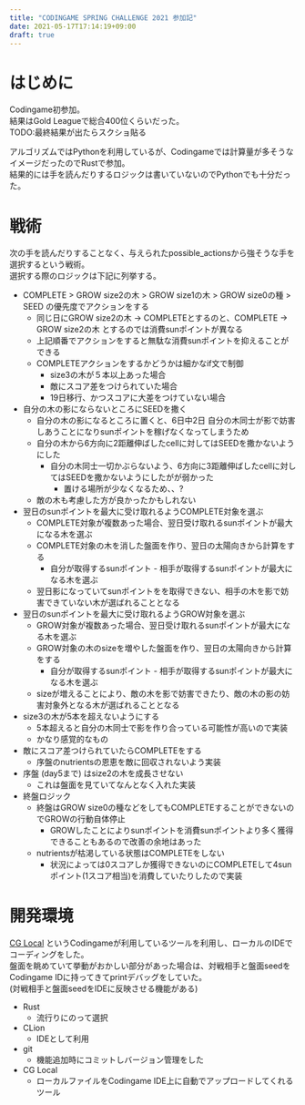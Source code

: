 ```yaml
---
title: "CODINGAME SPRING CHALLENGE 2021 参加記"
date: 2021-05-17T17:14:19+09:00
draft: true
---
```



# はじめに

Codingame初参加。  
結果はGold Leagueで総合400位くらいだった。  
TODO:最終結果が出たらスクショ貼る


アルゴリズムではPythonを利用しているが、Codingameでは計算量が多そうなイメージだったのでRustで参加。  
結果的には手を読んだりするロジックは書いていないのでPythonでも十分だった。

# 戦術

次の手を読んだりすることなく、与えられたpossible_actionsから強そうな手を選択するという戦術。  
選択する際のロジックは下記に列挙する。

* COMPLETE > GROW size2の木 > GROW size1の木 > GROW size0の種 > SEED の優先度でアクションをする
  * 同じ日にGROW size2の木 -> COMPLETEとするのと、COMPLETE -> GROW size2の木 とするのでは消費sunポイントが異なる
  * 上記順番でアクションをすると無駄な消費sunポイントを抑えることができる 
  * COMPLETEアクションをするかどうかは細かなif文で制御
    * size3の木が５本以上あった場合
    * 敵にスコア差をつけられていた場合
    * 19日移行、かつスコアに大差をつけていない場合
* 自分の木の影にならないところにSEEDを撒く
  * 自分の木の影になるところに置くと、6日中2日 自分の木同士が影で妨害しあうことになりsunポイントを稼げなくなってしまうため
  * 自分の木から6方向に2距離伸ばしたcellに対してはSEEDを撒かないようにした
    * 自分の木同士一切かぶらないよう、6方向に3距離伸ばしたcellに対してはSEEDを撒かないようにしたがが弱かった
      * 置ける場所が少なくなるため、、?
  * 敵の木も考慮した方が良かったかもしれない
* 翌日のsunポイントを最大に受け取れるようCOMPLETE対象を選ぶ
  * COMPLETE対象が複数あった場合、翌日受け取れるsunポイントが最大になる木を選ぶ
  * COMPLETE対象の木を消した盤面を作り、翌日の太陽向きから計算をする
    * 自分が取得するsunポイント - 相手が取得するsunポイントが最大になる木を選ぶ
  * 翌日影になっていてsunポイントをを取得できない、相手の木を影で妨害できていない木が選ばれることとなる
* 翌日のsunポイントを最大に受け取れるようGROW対象を選ぶ
  * GROW対象が複数あった場合、翌日受け取れるsunポイントが最大になる木を選ぶ
  * GROW対象の木のsizeを増やした盤面を作り、翌日の太陽向きから計算をする
    * 自分が取得するsunポイント - 相手が取得するsunポイントが最大になる木を選ぶ
  * sizeが増えることにより、敵の木を影で妨害できたり、敵の木の影の妨害対象外となる木が選ばれることとなる
* size3の木が5本を超えないようにする  
  * 5本超えると自分の木同士で影を作り合っている可能性が高いので実装
  * かなり感覚的なもの
* 敵にスコア差つけられていたらCOMPLETEをする
  * 序盤のnutrientsの恩恵を敵に回収されないよう実装
* 序盤 (day5まで) はsize2の木を成長させない
  * これは盤面を見ていてなんとなく入れた実装
* 終盤ロジック
  * 終盤はGROW size0の種などをしてもCOMPLETEすることができないのでGROWの行動自体停止
    * GROWしたことによりsunポイントを消費sunポイントより多く獲得できることもあるので改善の余地はあった
  * nutrientsが枯渇している状態はCOMPLETEをしない 
    * 状況によっては0スコアしか獲得できないのにCOMPLETEして4sunポイント(1スコア相当)を消費していたりしたので実装




# 開発環境

[CG Local](https://www.codingame.com/forum/t/cg-local/10359)
というCodingameが利用しているツールを利用し、ローカルのIDEでコーディングをした。  
盤面を眺めていて挙動がおかしい部分があった場合は、対戦相手と盤面seedをCodingame IDに持ってきてprintデバッグをしていた。  
(対戦相手と盤面seedをIDEに反映させる機能がある)

* Rust
  * 流行りにのって選択
* CLion
  * IDEとして利用
* git
  * 機能追加時にコミットしバージョン管理をした
* CG Local
  * ローカルファイルをCodingame IDE上に自動でアップロードしてくれるツール 
